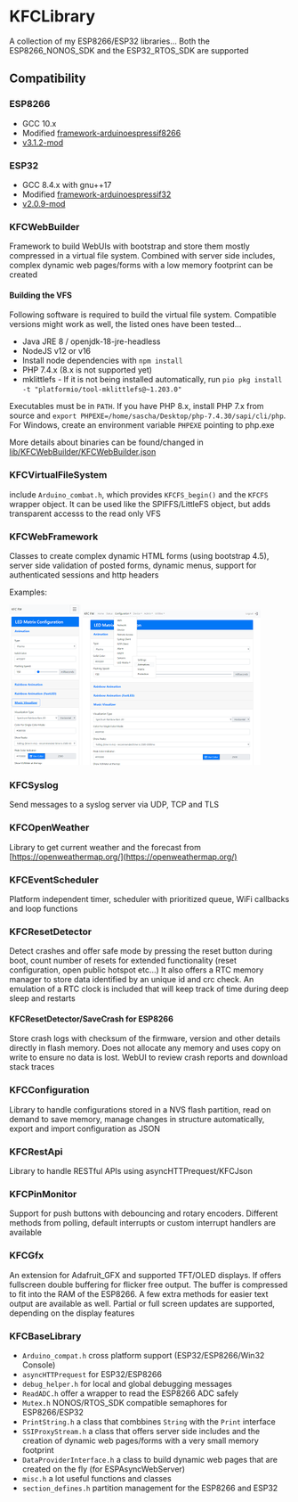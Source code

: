 # KFCLibrary

A collection of my ESP8266/ESP32 libraries... Both the ESP8266_NONOS_SDK and the ESP32_RTOS_SDK are supported

## Compatibility

### ESP8266

- GCC 10.x
- Modified [framework-arduinoespressif8266](https://github.com/sascha432/Arduino) 
- [v3.1.2-mod](https://github.com/sascha432/Arduino/releases/tag/3.1.2-mod)

### ESP32

- GCC 8.4.x with gnu++17
- Modified [framework-arduinoespressif32](https://github.com/sascha432/arduino-esp32) 
- [v2.0.9-mod](https://github.com/sascha432/arduino-esp32/releases/tag/2.0.9-mod)

### KFCWebBuilder

Framework to build WebUIs with bootstrap and store them mostly compressed in a virtual file system. Combined with server side includes, complex dynamic web pages/forms with a low memory footprint can be created

#### Building the VFS

Following software is required to build the virtual file system. Compatible versions might work as well, the listed ones have been tested...

 - Java JRE 8 / openjdk-18-jre-headless
 - NodeJS v12 or v16
 - Install node dependencies with ``npm install``
 - PHP 7.4.x (8.x is not supported yet)
 - mklittlefs - If it is not being installed automatically, run ``pio pkg install -t "platformio/tool-mklittlefs@~1.203.0"``

Executables must be in ``PATH``. If you have PHP 8.x, install PHP 7.x from source and ``export PHPEXE=/home/sascha/Desktop/php-7.4.30/sapi/cli/php``. For Windows, create an environment variable ``PHPEXE`` pointing to php.exe

More details about binaries can be found/changed in [lib/KFCWebBuilder/KFCWebBuilder.json](lib/KFCWebBuilder/KFCWebBuilder.json)

### KFCVirtualFileSystem

include ``Arduino_combat.h``, which provides ``KFCFS_begin()`` and the ``KFCFS`` wrapper object. It can be used like the SPIFFS/LittleFS object, but adds transparent accesss to the read only VFS

### KFCWebFramework

Classes to create complex dynamic HTML forms (using bootstrap 4.5), server side validation of posted forms, dynamic menus, support for authenticated sessions and http headers

Examples:

[<img src="examples/pics/web_frontend1_tn.png">](examples/pics/web_frontend1.png?raw=true) [<img src="examples/pics/web_frontend2_tn.png">](examples/pics/web_frontend2.png?raw=true)

### KFCSyslog

Send messages to a syslog server via UDP, TCP and TLS

### KFCOpenWeather

Library to get current weather and the forecast from [https://openweathermap.org/](https://openweathermap.org/)

### KFCEventScheduler

Platform independent timer, scheduler with prioritized queue, WiFi callbacks and loop functions

### KFCResetDetector

Detect crashes and offer safe mode by pressing the reset button during boot, count number of resets for extended functionality (reset configuration, open public hotspot etc...)
It also offers a RTC memory manager to store data identified by an unique id and crc check. An emulation of a RTC clock is included that will keep track of time during deep sleep and restarts

#### KFCResetDetector/SaveCrash for ESP8266

Store crash logs with checksum of the firmware, version and other details directly in flash memory. Does not allocate any memory and uses copy on write to ensure no data is lost. WebUI to review crash reports and download stack traces

### KFCConfiguration

Library to handle configurations stored in a NVS flash partition, read on demand to save memory, manage changes in structure automatically, export and import configuration as JSON

### KFCRestApi

Library to handle RESTful APIs using asyncHTTPrequest/KFCJson

### KFCPinMonitor

Support for push buttons with debouncing and rotary encoders. Different methods from polling, default interrupts or custom interrupt handlers are available

### KFCGfx

An extension for Adafruit_GFX and supported TFT/OLED displays. If offers fullscreen double buffering for flicker free output. The buffer is compressed to fit into the RAM of the ESP8266. A few extra methods for easier text output are available as well. Partial or full screen updates are supported, depending on the display features

### KFCBaseLibrary

- ``Arduino_compat.h`` cross platform support (ESP32/ESP8266/Win32 Console)
- ``asyncHTTPrequest`` for ESP32/ESP8266
- ``debug_helper.h`` for local and global debugging messages
- ``ReadADC.h`` offer a wrapper to read the ESP8266 ADC safely
- ``Mutex.h`` NONOS/RTOS_SDK compatible semaphores for ESP8266/ESP32
- ``PrintString.h`` a class that combbines ``String`` with the ``Print`` interface
- ``SSIProxyStream.h`` a class that offers server side includes and the creation of dynamic web pages/forms with a very small memory footprint
- ``DataProviderInterface.h`` a class to build dynamic web pages that are created on the fly (for ESPAsyncWebServer)
- ``misc.h`` a lot useful functions and classes
- ``section_defines.h`` partition management for the ESP8266 and ESP32
